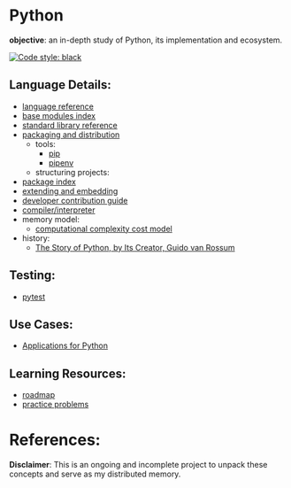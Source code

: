 # Python

**objective**: an in-depth study of Python, its implementation and ecosystem.

[![Code style: black](https://img.shields.io/badge/code%20style-black-000000.svg)](https://github.com/psf/black)

## Language Details: 
  - [language reference](https://docs.python.org/3.11/reference/index.html#reference*index)
  - [base modules index](https://docs.python.org/3/py-modindex.html)
  - [standard library reference](https://docs.python.org/3.11/library/index.html)
  - [packaging and distribution](https://packaging.python.org/en/latest/)
    - tools:
      - [pip](https://pypi.org/project/pip/)
      - [pipenv](https://pipenv.pypa.io/en/latest/)
    - structuring projects:
  - [package index](https://pypi.org)
  - [extending and embedding](https://docs.python.org/3.11/extending/index.html)
  - [developer contribution guide](https://devguide.python.org/)
  - [compiler/interpreter](https://github.com/python/cpython)
  - memory model:
    - [computational complexity cost model](https://ocw.mit.edu/courses/6-006-introduction-to-algorithms-fall-2011/pages/readings/python-cost-model/)
  - history:
    - [The Story of Python, by Its Creator, Guido van Rossum](https://www.youtube.com/watch?v=J0Aq44Pze-w)

## Testing:
  - [pytest](https://docs.pytest.org/en/latest/index.html#)

## Use Cases:
  - [Applications for Python](https://www.python.org/about/apps/)

## Learning Resources:
  - [roadmap](https://roadmap.sh/python)
  - [practice problems](https://www.hackerrank.com/domains/python?filters%5Bstatus%5D%5B%5D=unsolved&badge_type=python)


# References:

**Disclaimer**: This is an ongoing and incomplete project to unpack these concepts and serve as my distributed memory.

